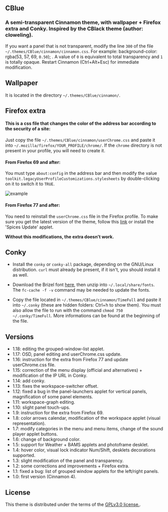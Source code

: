 ## CBlue

### A semi-transparent Cinnamon theme, with wallpaper + Firefox extra and Conky. Inspired by the CBlack theme (author: cloweling).
If you want a panel that is not transparent, modify the line `300` of the file `~/.themes/CBlue/cinnamon/cinnamon.css`.
For example: background-color: rgba(53, 57, 69, `0.50`); . A value of `0` is equivalent to total transparency and `1` is totally opaque. Restart Cinnamon (Ctrl+Alt+Esc) for immediate modification.


## Wallpaper

It is located in the directory `~/.themes/CBlue/cinnamon/`.


## Firefox extra

#### This is a css file that changes the color of the address bar according to the security of a site:
Just copy the file `~/.themes/CBlue/cinnamon/userChrome.css` and paste it into `~/.mozilla/firefox/YOUR_PROFILE/chrome/`. If the `chrome` directory is not present in your profile, you will need to create it.

#### From Firefox 69 and after:
You must type `about:config` in the address bar and then modify the value `toolkit.legacyUserProfileCustomizations.stylesheets` by double-clicking on it to switch it to `TRUE`.

![example](https://i.postimg.cc/L8G7tSsw/extra.png)

#### From Firefox 77 and after:
You need to reinstall the `userChrome.css` file in the Firefox profile. To make sure you get the latest version of the theme, follow this [link](https://cinnamon-spices.linuxmint.com/files/themes/CBlue.zip?) or install the 'Spices Update' applet.

**Without this modifications, the extra doesn't work.**


## Conky

* Install the `conky` or `conky-all` package, depending on the GNU/Linux distribution. `curl` must already be present, if it isn't, you should install it as well.

* Download the Brizel font [here](https://dl.dafont.com/dl/?f=brizel), then unzip into `~/.local/share/fonts`. The `fc-cache -f -v` command may be needed to update the fonts.

* Copy the file located in `~/.themes/CBlue/cinnamon/TimeFull` and paste it into `~/.conky` (these are hidden folders: Ctrl+h to show them). You must also allow the file to run with the command `chmod 750 ~/.conky/TimeFull`. More informations can be found at the beginning of the file.


## Versions

* 1.18: editing the grouped-window-list applet.
* 1.17: OSD, panel editing and userChrome.css update.
* 1.16: instruction for the extra from Firefox 77 and update userChrome.css file.
* 1.15: correction of the menu display (official and alternatives) + modification of the IP URL in Conky.
* 1.14: add conky.
* 1.13: fixes the workspace-switcher offset.
* 1.12: fixed a bug in the panel-launchers applet for vertical panels, magnification of some panel elements.
* 1.11: workspace-graph editing.
* 1.10: slight panel touch-ups.
* 1.9: instruction for the extra from Firefox 69.
* 1.8: color arrows calendar, modification of the workspace applet (visual representation).
* 1.7: modify categories in the menu and menu items, change of the sound player applet buttons.
* 1.6: change of background color.
* 1.5: support for Weather + BAMS applets and photoframe desklet.
* 1.4: hover color, visual lock indicator Num/Shift, desklets decorations supported.
* 1.3: slight modification of the panel and transparency.
* 1.2: some corrections and improvements + Firefox extra.
* 1.1: fixed a bug: list of grouped window applets for the left/right panels.
* 1.0: first version (Cinnamon 4).


## License

This theme is distributed under the terms of the [GPLv3.0 license.](https://raw.githubusercontent.com/linuxmint/cinnamon-spices-themes/master/CBlue/LICENCE).
